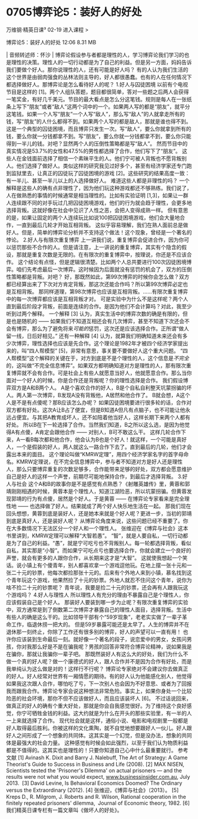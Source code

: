 # 0705博弈论5：装好人的好处


万维钢·精英日课³
02-19
进入课程 >

博弈论5：装好人的好处
12:06 8.31 MB

| 音频转述师：怀沙 |
博弈论假设参与者都是理性的人，学习博弈论我们学习的也是理性的决策。理性人的一切行动都是为了自己的利益。但是另一方面，妈妈告诉我们要做个好人。那你说理性的人，还有可能是好人吗？
有的人认为我们生活的这个世界是由弱肉强食的丛林法则主导的，好人都很愚蠢。也有的人在任何情况下都选择做好人。那博弈论是怎么看待好人的呢？
1.好人与囚徒困境
以前有个电视节目是这样的 [1]。两个人组队答题，题目都很简单，答对一些题之后两人会获得一笔奖金，有好几千美元。节目的最大看点是怎么分这笔钱。规则是每人在一张纸条上写下“朋友”或者“敌人”这两个词中的一个。如果两人写的都是“朋友”，就平分这笔钱。如果一个人写“朋友”一个人写“敌人”，那么写“敌人”的人就拿走所有的钱，写“朋友”的人什么都得不到。如果两个人写的都是敌人，那就是谁也得不到。
这是一个典型的囚徒困境，而且博弈只发生一次。写“敌人”，要么你就拿到所有的钱，要么你就一分钱都拿不到。写“朋友”，要么你就一分钱都拿不到，要么你只能得到一半儿的钱。对吧？显然两个人的压倒性策略都是写“敌人”。
然而节目中的真实情况是53.7%的女性和47.5%的男性都选择了合作，他们写下了“朋友”。
这些人在金钱面前选择了相信一个素昧平生的人。他们宁可被人背叛也不愿背叛别人。他们选择了做好人。类似这样的研究我见过好多个，甚至有经济学家还专门跑到监狱里去，让真正的囚徒玩了囚徒困境的游戏 [2]。这些研究的结果高度一致：有一半儿、甚至一半儿以上的人选择做好人。
难道这些人都是非理性的吗？
一个解释是这些人的确有点非理性了，因为他们玩这种游戏都还不够熟练。我们说了，人在做熟悉的事情的时候通常是相当理性的。比如有实验证明 [1,3]，如果让一群人连续跟不同的对手玩过几把囚徒困境游戏，他们的行为就会趋于理性，会更多地选择背叛。这就好像在社会中见识了人性之恶，会把人变得成熟一样。
但有意思的是，如果让固定的两个人连续玩比如说100把囚徒困境游戏，他们会大量地合作，一直到最后几轮才开始互相背叛。
这似乎容易理解，我们在熟人面前总是做好人。但是，简单的博弈论分析并不支持这个做法！这个现象，曾经是一个著名的悖论。
2.好人与有限次重复博弈
上一讲我们说，重复博弈会促进合作，因为你可以惩罚那些不合作的人。但是请注意，上一讲说的重复博弈，其实有个隐含的假设，那就是重复次数是无限的。在有限次的重复博弈中，按理说，你还是不应该合作。
这个结论有点怪，但是逻辑很清楚。比如两个人总共要进行100次囚徒困境博弈。咱们先考虑最后一次博弈。这时候因为后面就没有惩罚的机会了，双方的压倒性策略都是背叛。对吧？
好，那既然如此，第99次博弈的时候你会怎么做？双方都已经算出来了下次对方肯定背叛，那这次还能合作吗？所以第99次博弈必定也是互相背叛。
那同样道理，第98次博弈也应该是互相背叛。……有限次重复博弈中的每一次博弈都应该是互相背叛才对。
可是实验中为什么不是这样呢？两个人直到最后阶段才背叛，前面是连续的合作。是因为他们不会计算吗？对此，我至少听到过两个解释。
一个解释 [3] 认为，真实生活中的博弈次数的确是有限的，但是也是随机的 —— 如果我们不知道互相还会有几次博弈，甚至不知道下次还会不会有博弈，那么为了避免将来*可能的*惩罚，这次还是应该选择合作。正所谓“做人留一线，日后好相见。”
还有一种解释 [4] 认为，就算我们明确知道未来还会有多少次博弈，理性选择也应该是先合作。这个理论是1982年才被四个经济学家提出来的，叫“四人帮模型” [5]，非常有意思，事关要不要做好人这个重大问题。
“四人帮模型”这个解释的关键在于，对方到底是不是个理性的人，这个信息是*不完全*的，这叫做“不完全信息博弈”。如果双方都明确知道对方是理性的人，那有限次重复博弈就不会有合作。可是社会上有些人就愿意当好人，他就愿意合作。那么当你面对一个好人的时候，你是合作还是背叛呢？你的理性选择是合作。
我们假设博弈双方是A和B两个人。 A是个喜欢合作的好人，B是个自私自利整天坑蒙拐骗的坏人。两人第一次博弈，B发现A没有背叛他，A居然和他合作了。
B就会想，A这个人是不是有点傻呢？那B应该怎么办呢？
如果囚徒困境要进行很多轮的话，合作对双方都有好处。这次A让B占了便宜，但是B知道A但凡有点脑子，也不可能让他永远占便宜。与其把A教育成坏人，还不如陪着他当好人，这样长期下来两个人都有好处。
所以B在下一轮选择了合作。当然我们知道，B之所以这么选，是因为他觉得A有点傻，A肯定会跟他合作 —— 对别人，B可不敢这么干。
这样几轮合作下来，A一看B每次都和他合作，他会认为B也是个好人！就这样，一个可能是真好人，一个是假装的好人，两人就这么一路合作下去了。直到最后的几轮，他们才会露出本来的面目。
这个理论叫做“KMRW定理”，用四个经济学家名字的首字母命名。KMRW定理说，在不完全信息博弈中，参与者不知道对方是好人还是理性人，那么只要博弈重复的次数足够多，合作能带来足够的好处，双方都会愿意维护自己是好人的这样一个声誉，前期尽可能地保持合作，到最后才选择背叛。
3.好人与社会
这个A和B的故事你是不是感觉有点熟悉？《射雕英雄传》里，黄蓉和郭靖刚刚相遇的时候，黄蓉本是个理性人，知道江湖险恶，所以坑蒙拐骗。但黄蓉发现郭靖的行为有点傻，居然是个好人。于是黄蓉 —— 在博弈论专家看来是完全理性地 —— 也选择做了好人。结果就成了两个好人快乐地生活在一起。
那我们现在回头想想，黄蓉到底是装好人，还是她本来就是个好人呢？更进一步，当初的郭靖到底是真好人，还是装好人呢？
从博弈论角度来说，这些问题已经不重要了。你在大多数情况下无法区分一个好人和一个理性人。
张维迎在《博弈与社会》这本书里讲到，KMRW定理可以解释“大智若愚”。
“智”，就是人要自私，一切行动都是为了自己的利益。“愚”，就是宁可吃亏也不背叛别人。每一轮都选择背叛，看似自私，其实那是“小智”。而如果宁可吃点亏也要选择合作，你就会建立一个良好的声誉，就会有更多的人跟你合作，从长期来这才是“大智”。
这就使我想起一个笑话。说小镇上有个傻青年，别人都喜欢拿一个游戏逗他玩。在地上摆一张十元和一张二十元的钞票，他每次都捡那张十元的。后来有个外地人来到小镇，慕名找到这个青年玩这个游戏，他果然捡了十元的钞票。外地人就忍不住问这个青年，说你为啥不捡二十元的钞票呢？
青年说，我要是捡二十元的钞票，还会再有人跟我玩这个游戏吗？
4.好人与理性人
所以理性人有充分的理由不暴露自己是个理性人，你应该假装自己是个好人。
那装好人要装到哪一步为止呢？有限次重复博弈的实验中，双方通常是到了倒数第二次博弈才暴露自己的理性人面目，选择背叛。生活中有些人的确是这么干的。比如领导干部有个“59岁现象”，老老实实做了一辈子革命工作，临退休捞一把大的。
但是59岁暴露可能还是太早了。人生的博弈并不在退休那一刻终止，你除了工作还有很多别的博弈，好人的声望可以一直有用！
也许你应该装到生命最后一刻。就好像一个著名的段子，说恋爱中的男女，女孩问男孩，你对我那么好是不是在骗我呢？男孩的回答非常符合博弈论精神，说如果我是在骗你，那就让我骗你一辈子吧。
那既然装好人有这么大的好处，我们为什么不做一个真的好人呢？做一个康德式的好人，跟人合作并不是因为合作有好处，而是我单纯认为这么做是对的！这样行不行呢？
博弈论专家绝对不会建议你去做真正的好人。好人经常对世界有一厢情愿的期待。有的好人认为他能感化别人，他觉得如果我这次跟人合作，哪怕吃了亏，下一次别人也会因为不好意思、或者为了回报我而跟我合作。博弈论专家会说这种想法非常危险。事实上，如果你身处一个比较险恶的社会环境，那你不但不应该做好人，而且应该装坏人 [6]。
不过话说回来，做真正的好人的确有个重大好处，那就是你会自我感觉很好。为了维持这个良好感觉，你宁可牺牲金钱的利益。这大约就是为什么在开头的那些实验里，有一半的人一上来就选择了合作。
现代社会就是这样，通俗小说、电影和电视剧里一般都是好人取得最后胜利。你被这样的文化熏陶，就不自觉地想要跟好人一伙儿。好人跟好人之间形成了一个想象的共同体。这其实是一个幻觉，但是没办法，想象的共同体是最强大的社会力量。
这种感觉有时候会如此强烈，以至于我们认为物质利益都是不值得的。这其实也是理性的！只要你知道自己心中什么最重要就行。
参考文献
[1] Avinash K. Dixit and Barry J. Nalebuff, The Art of Strategy: A Game Theorist's Guide to Success in Business and Life (2008).
[2] MAX NISEN, Scientists tested the 'Prisoner's Dilemma' on actual prisoners — and the results were not what you would expect, www.businessinsider.com.au, July 2013. 
[3] David Levine, Is Behavioral Economics Doomed? The Ordinary versus the Extraordinary (2012).
[4] 张维迎，《博弈与社会》（2013）。
[5] Kreps D., R. Milgrom, J. Roberts and R. Wilson, Rational cooperation in the finitely repeated prisoners' dilemma,  Journal of Economic theory, 1982.
[6] 我们精英日课专栏有一篇文章叫《做坏人的好处》。